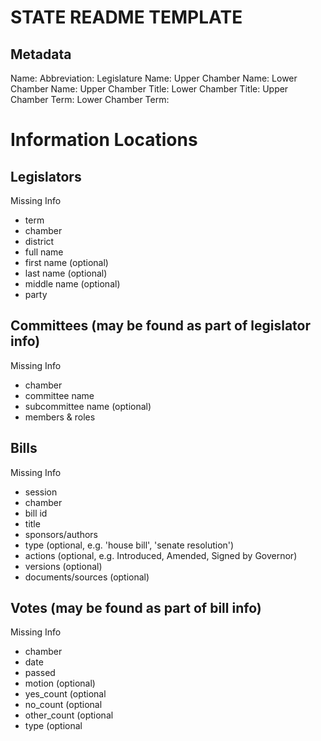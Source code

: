 STATE README TEMPLATE
=====================

Metadata
--------
Name:
Abbreviation:
Legislature Name:
Upper Chamber Name:
Lower Chamber Name:
Upper Chamber Title:
Lower Chamber Title:
Upper Chamber Term:
Lower Chamber Term:


Information Locations
=====================

Legislators
-----------
Missing Info
* term
* chamber
* district
* full name
* first name (optional)
* last name (optional)
* middle name (optional)
* party

Committees (may be found as part of legislator info)
----------------------------------------------------
Missing Info
* chamber
* committee name
* subcommittee name (optional)
* members & roles

Bills
-----
Missing Info
* session
* chamber
* bill id
* title
* sponsors/authors
* type (optional, e.g. 'house bill', 'senate resolution')
* actions (optional, e.g. Introduced, Amended, Signed by Governor)
* versions (optional)
* documents/sources (optional)

Votes (may be found as part of bill info)
-----------------------------------------
Missing Info
* chamber
* date
* passed
* motion (optional)
* yes_count (optional
* no_count (optional
* other_count (optional
* type (optional
